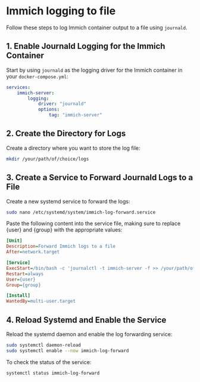 # Immich logging to file

Follow these steps to log Immich container output to a file using `journald`.

## 1. Enable Journald Logging for the Immich Container  
Start by using `journald` as the logging driver for the Immich container in your `docker-compose.yml`:
```yaml
services:
    immich-server:
        logging:
            driver: "journald"
            options:
                tag: "immich-server"
```
## 2. Create the Directory for Logs  
Create a directory where you want to store the log file:
```bash
mkdir /your/path/of/choice/logs
```
## 3. Create a Service to Forward Journald Logs to a File  
Create a new systemd service to forward the logs:
```bash
sudo nano /etc/systemd/system/immich-log-forward.service
```
Paste the following content into the service file, making sure to replace {user} and {group} with the appropriate values:
```ini
[Unit]
Description=Forward Immich logs to a file
After=network.target

[Service]
ExecStart=/bin/bash -c 'journalctl -t immich-server -f >> /your/path/of/choice/logs/immich.log 2>&1'
Restart=always
User={user}
Group={group}

[Install]
WantedBy=multi-user.target
```
## 4. Reload Systemd and Enable the Service  
Reload the systemd daemon and enable the log forwarding service:
```bash
sudo systemctl daemon-reload
sudo systemctl enable --now immich-log-forward
```
To check the status of the service:
```bash
systemctl status immich-log-forward
```